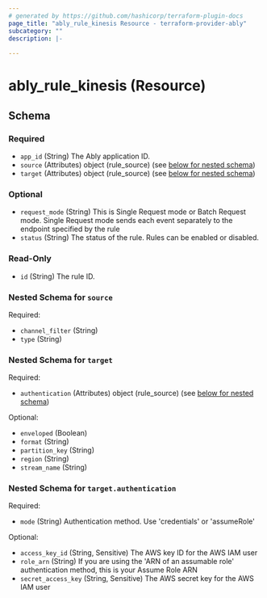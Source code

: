 ```yaml
---
# generated by https://github.com/hashicorp/terraform-plugin-docs
page_title: "ably_rule_kinesis Resource - terraform-provider-ably"
subcategory: ""
description: |-
  
---
```


# ably_rule_kinesis (Resource)





<!-- schema generated by tfplugindocs -->
## Schema

### Required

- `app_id` (String) The Ably application ID.
- `source` (Attributes) object (rule_source) (see [below for nested schema](#nestedatt--source))
- `target` (Attributes) object (rule_source) (see [below for nested schema](#nestedatt--target))

### Optional

- `request_mode` (String) This is Single Request mode or Batch Request mode. Single Request mode sends each event separately to the endpoint specified by the rule
- `status` (String) The status of the rule. Rules can be enabled or disabled.

### Read-Only

- `id` (String) The rule ID.

<a id="nestedatt--source"></a>
### Nested Schema for `source`

Required:

- `channel_filter` (String)
- `type` (String)


<a id="nestedatt--target"></a>
### Nested Schema for `target`

Required:

- `authentication` (Attributes) object (rule_source) (see [below for nested schema](#nestedatt--target--authentication))

Optional:

- `enveloped` (Boolean)
- `format` (String)
- `partition_key` (String)
- `region` (String)
- `stream_name` (String)

<a id="nestedatt--target--authentication"></a>
### Nested Schema for `target.authentication`

Required:

- `mode` (String) Authentication method. Use 'credentials' or 'assumeRole'

Optional:

- `access_key_id` (String, Sensitive) The AWS key ID for the AWS IAM user
- `role_arn` (String) If you are using the 'ARN of an assumable role' authentication method, this is your Assume Role ARN
- `secret_access_key` (String, Sensitive) The AWS secret key for the AWS IAM user


